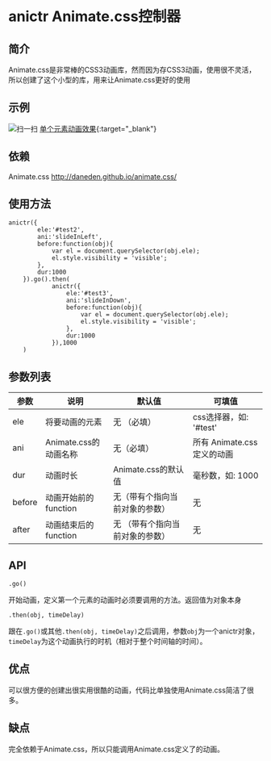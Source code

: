 # anictr Animate.css控制器

## 简介

Animate.css是非常棒的CSS3动画库，然而因为存CSS3动画，使用很不灵活，所以创建了这个小型的库，用来让Animate.css更好的使用

## 示例

![扫一扫](https://fangxianzheng.github.io/demo/anictr/demo1.png)
[单个元素动画效果](https://fangxianzheng.github.io/demo/anictr/demo1.html){:target="_blank"}

## 依赖

Animate.css <http://daneden.github.io/animate.css/>

## 使用方法

````
anictr({
        ele:'#test2',
        ani:'slideInLeft',
        before:function(obj){
            var el = document.querySelector(obj.ele);
            el.style.visibility = 'visible';
        },
        dur:1000
    }).go().then(
            anictr({
                ele:'#test3',
                ani:'slideInDown',
                before:function(obj){
                    var el = document.querySelector(obj.ele);
                    el.style.visibility = 'visible';
                },
                dur:1000
            }),1000
    )
````

## 参数列表

|       参数        |   说明   |  默认值 |      可填值     |
|------------------|----------|--------|----------------|
| ele              | 将要动画的元素   | 无 （必填）    | css选择器，如: '#test' |
| ani               | Animate.css的动画名称    | 无（必填）     | 所有 Animate.css定义的动画     |
| dur            | 动画时长 |  Animate.css的默认值   | 毫秒数，如: 1000       |
| before | 动画开始前的function   | 无（带有个指向当前对象的参数） | 无|
| after        | 动画结束后的function   | 无 （带有个指向当前对象的参数） | 无 |


## API

`.go()`

开始动画，定义第一个元素的动画时必须要调用的方法。返回值为对象本身


`.then(obj, timeDelay)`

跟在`.go()`或其他`.then(obj, timeDelay)`之后调用，参数`obj`为一个anictr对象，`timeDelay`为这个动画执行的时机（相对于整个时间轴的时间）。

## 优点

可以很方便的创建出很实用很酷的动画，代码比单独使用Animate.css简洁了很多。

## 缺点

完全依赖于Animate.css，所以只能调用Animate.css定义了的动画。